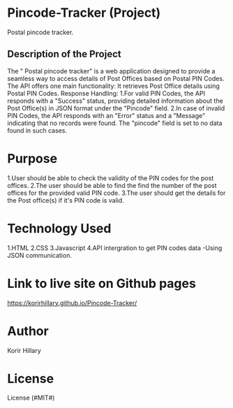 # Pincode-Tracker (Project)

Postal pincode tracker.

## Description of the Project
The " Postal pincode tracker" is a web application designed to  provide a seamless way to access details of Post Offices based on Postal PIN Codes. The API offers one main functionality: It retrieves Post Office details using Postal PIN Codes.
Response Handling:
1.For valid PIN Codes, the API responds with a "Success" status, providing detailed information about the Post Office(s) in JSON format under the "Pincode" field.
2.In case of invalid PIN Codes, the API responds with an "Error" status and a "Message" indicating that no records were found. The "pincode" field is set to no data found in such cases.

# Purpose
1.User should be able to check the validity of the PIN codes for the post offices.
2.The user should be able to find the find the number of the post offices for the provided valid PIN code.
3.The user should get the details for the Post office(s) if it's PIN code is valid.

# Technology Used
 1.HTML
 2.CSS
 3.Javascript
 4.API intergration to get PIN codes data -Using JSON communication.

 # Link to live site on Github pages
https://korirhillary.github.io/Pincode-Tracker/

# Author

Korir  Hillary

# License
License (#MIT#)